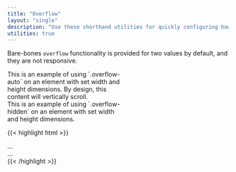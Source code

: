 ```yaml
---
title: "Overflow"
layout: "single"
description: "Use these shorthand utilities for quickly configuring how content overflows an element"
utilities: true
---
```


Bare-bones `overflow` functionality is provided for two values by default, and they are not
responsive.

<div class="bd-example bg-white d-md-flex">
  <div class="overflow-auto p-3 mb-3 mb-md-0 mr-md-3 bg-light" style="max-width: 260px; max-height: 100px;">
    This is an example of using `.overflow-auto` on an element with set width and height dimensions. By design, this content will vertically scroll.
  </div>
  <div class="overflow-hidden p-3 bg-light" style="max-width: 260px; max-height: 100px;">
    This is an example of using `.overflow-hidden` on an element with set width and height dimensions.
  </div>
</div>

{{< highlight html >}}
<div class="overflow-auto">...</div>
<div class="overflow-hidden">...</div>
{{< /highlight >}}
